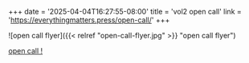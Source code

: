 +++
date = '2025-04-04T16:27:55-08:00'
title = 'vol2 open call'
link = 'https://everythingmatters.press/open-call/'
+++


![open call flyer]({{< relref "open-call-flyer.jpg" >}} "open call flyer")

[open call !](https://everythingmatters.press/open-call/ "open call for em magazine volume 2")
